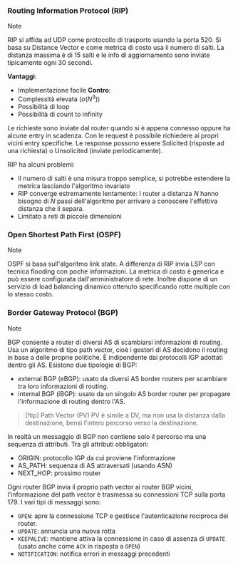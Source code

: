 ### Routing Information Protocol (RIP)
>[!note]
>RIP si affida ad UDP come protocollo di trasporto usando la porta 520. Si basa su Distance Vector e come metrica di costo usa il numero di salti. La distanza massima è di 15 salti e le info di aggiornamento sono inviate tipicamente ogni 30 secondi.

**Vantaggi**:
- Implementazione facile
**Contro**:
- Complessità elevata ($o(N^{3})$)
- Possibilità di loop
- Possibilità di count to infinity

Le richieste sono inviate dal router quando si è appena connesso oppure ha alcune entry in scadenza. Con le request è possibile richiedere ai propri vicini entry specifiche. Le response possono essere Solicited (risposte ad una richiesta) o Unsolicited (inviate periodicamente).

RIP ha alcuni problemi:
- Il numero di salti è una misura troppo semplice, si potrebbe estendere la metrica lasciando l'algoritmo invariato
- RIP converge estremamente lentamente: I router a distanza $N$ hanno bisogno di $N$ passi dell'algoritmo per arrivare a conoscere l'effettiva distanza che li separa.
- Limitato a reti di piccole dimensioni

### Open Shortest Path First (OSPF)
> [!note]
> OSPF si basa sull'algoritmo link state. A differenza di RIP invia LSP con tecnica flooding con poche informazioni. La metrica di costo è generica e può essere configurata dall'amministratore di rete. Inoltre dispone di un servizio di load balancing dinamico ottenuto specificando rotte multiple con lo stesso costo.

### Border Gateway Protocol (BGP)
>[!note]
>BGP consente a router di diversi AS di scambiarsi informazioni di routing. Usa un algoritmo di tipo path vector, cioè i gestori di AS decidono il routing in base a delle proprie politiche. È indipendente dai protocolli IGP adottati dentro gli AS. Esistono due tipologie di BGP:
>- external BGP (eBGP): usato da diversi AS border routers per scambiare tra loro informazioni di routing.
>- internal BGP (iBGP): usato da un singolo AS border router per propagare l'informazione di routing dentro l'AS.

>[!tip] Path Vector (PV)
>PV è simile a DV, ma non usa la distanza dalla destinazione, bensì l'intero percorso verso la destinazione.

In realtà un messaggio di BGP non contiene solo il percorso ma una sequenza di attributi.
Tra gli attributi obbligatori:
- ORIGIN: protocollo IGP da cui proviene l'informazione
- AS_PATH: sequenza di AS attraversati (usando ASN)
- NEXT_HOP: prossimo router


Ogni router BGP invia il proprio path vector ai router BGP vicini, l'informazione del path vector è trasmessa su connessioni TCP sulla porta 179. I vari tipi di messaggi sono:
- `OPEN`: apre la connessione TCP e gestisce l'autenticazione reciproca dei router.
- `UPDATE`: annuncia una nuova rotta
- `KEEPALIVE`: mantiene attiva la connessione in caso di assenza di `UPDATE` (usato anche come `ACK` in risposta a `OPEN`)
- `NOTIFICATION`: notifica errori in messaggi precedenti
